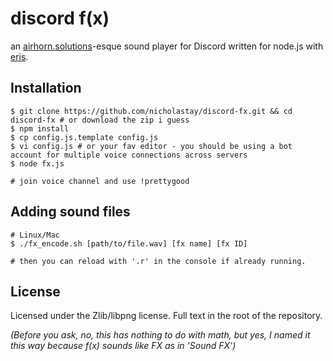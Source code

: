 # discord f(x)

an [airhorn.solutions](http://airhorn.solutions)-esque sound player for Discord written for node.js with [eris](https://github.com/abalabahaha/eris).


## Installation

```
$ git clone https://github.com/nicholastay/discord-fx.git && cd discord-fx # or download the zip i guess
$ npm install
$ cp config.js.template config.js
$ vi config.js # or your fav editor - you should be using a bot account for multiple voice connections across servers
$ node fx.js

# join voice channel and use !prettygood
```


## Adding sound files

```
# Linux/Mac
$ ./fx_encode.sh [path/to/file.wav] [fx name] [fx ID]

# then you can reload with '.r' in the console if already running.
```


## License

Licensed under the Zlib/libpng license. Full text in the root of the repository.


*(Before you ask, no, this has nothing to do with math, but yes, I named it this way because f(x) sounds like FX as in 'Sound FX')*